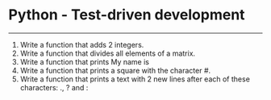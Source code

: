 # Python - Test-driven development
---
1. Write a function that adds 2 integers.
2. Write a function that divides all elements of a matrix.
3. Write a function that prints My name is <first name> <last name>
4. Write a function that prints a square with the character #.
5. Write a function that prints a text with 2 new lines after each of these characters: ., ? and :
